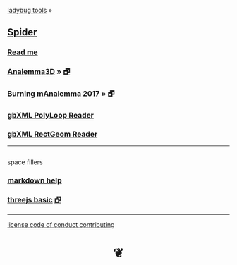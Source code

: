 <style>

#menu p { margin: 0 }

</style>

[ladybug tools]( http://www.ladybug.tools ) &raquo;

## [Spider]( index.html )

### [Read me]( #README.md )

### [Analemma3D]( #analemma3d/README.md ) &raquo; [&#x1F5D7;]( analemma3d/index.html "Run full screen" )

### [Burning mAnalemma 2017]( #burning-manalemma-2017/README.md ) &raquo; [&#x1F5D7;]( burning-manalemma-2017/index.html "Run full screen" )

### [gbXML PolyLoop Reader]( #read-gbxml/polyloop/r1/read-gbxml-polyloop.html )

### [gbXML RectGeom Reader]( #sandbox/read-gbxml/read-gbxml-3d-polyloop.html )

***


<div id=divSubMenu ></div>

<iframe id=ifrMenu class=xxxiframeMenu width=100% height=0 frameBorder=0 ></iframe>


space fillers

### [markdown help]( #./pages/markdown-help.md )


### [threejs basic]( #./plugins/threejs-basic.html ) [&#x1F5D7;]( ./plugins/threejs-basic.html "Run full screen" )


***

[license         ]( #./pages/license.md )
[code of conduct ]( #./pages/code-of-conduct.md )
[contributing    ]( #./pages/contributing.md )

<h1 style=text-align:center; > &#x2766; </h1>